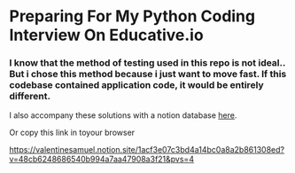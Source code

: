 # Preparing For My Python Coding Interview On Educative.io

### I know that the method of testing used in this repo is not ideal.. But i chose this method because i just want to move fast. If this codebase contained application code, it would be entirely different.

I also accompany these solutions with a notion database [here](https://valentinesamuel.notion.site/1acf3e07c3bd4a14bc0a8a2b861308ed?v=48cb6248686540b994a7aa47908a3f21&pvs=4).


Or copy this link in toyour browser

https://valentinesamuel.notion.site/1acf3e07c3bd4a14bc0a8a2b861308ed?v=48cb6248686540b994a7aa47908a3f21&pvs=4